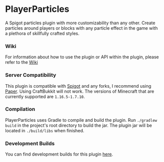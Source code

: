 # PlayerParticles

A Spigot particles plugin with more customizability than any other. Create particles around players 
or blocks with any particle effect in the game with a plethora of skillfully crafted styles.

### Wiki

For information about how to use the plugin or API within the plugin, please refer to the [Wiki](https://github.com/Esophose/PlayerParticles/wiki)

### Server Compatibility 
This plugin is compatible with [Spigot](https://www.spigotmc.org/) and any forks, I recommend using [Paper](https://papermc.io/). 
Using CraftBukkit will not work. 
The versions of Minecraft that are currently supported are `1.16.5-1.7.10`.

### Compilation

PlayerParticles uses Gradle to compile and build the plugin. Run `./gradlew build` in the project's root directory to build the jar.
The plugin jar will be located in `./build/libs` when finished.

### Development Builds

You can find development builds for this plugin [here](https://ci.codemc.io/job/Esophose/job/PlayerParticles/).
